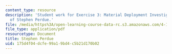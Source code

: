 ```yaml
---
content_type: resource
description: 'Student work for Exercise 3: Material Deployment Investigation courtesy
  of Stephen Perdue.'
file: /media/https%3A/open-learning-course-data-rc.s3.amazonaws.com/4-195-special-problems-in-architectural-design-spring-2005/175d4f04dcfe99a19bd4c5b21d170b02_3perdue.pdf
file_type: application/pdf
resourcetype: Document
title: Stephen Perdue
uid: 175d4f04-dcfe-99a1-9bd4-c5b21d170b02
---
```


